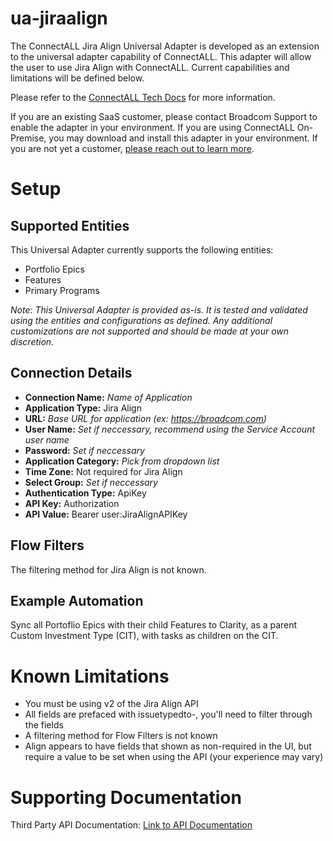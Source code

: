 
# ua-jiraalign

The ConnectALL Jira Align Universal Adapter is developed as an extension to the universal adapter capability of ConnectALL. This adapter will allow the user to use Jira Align with ConnectALL. Current capabilities and limitations will be defined below.

Please refer to the [ConnectALL Tech Docs](https://techdocs.broadcom.com/us/en/ca-enterprise-software/valueops/connectall/3-5/adapters/universal-adapter.html) for more information.

If you are an existing SaaS customer, please contact Broadcom Support to enable the adapter in your environment. If you are using ConnectALL On-Premise, you may download and install this adapter in your environment. If you are not yet a customer, [please reach out to learn more](https://enterprise-software.broadcom.com/contact-us).

# Setup

## Supported Entities

This Universal Adapter currently supports the following entities:
* Portfolio Epics
* Features
* Primary Programs

*Note: This Universal Adapter is provided as-is. It is tested and validated using the entities and configurations as defined. Any additional customizations are not supported and should be made at your own discretion.*

## Connection Details

* **Connection Name:** *Name of Application*
* **Application Type:** Jira Align
* **URL:** *Base URL for application (ex: https://broadcom.com)*
* **User Name:** *Set if neccessary, recommend using the Service Account user name*
* **Password:** *Set if neccessary*
* **Application Category:** *Pick from dropdown list*
* **Time Zone:** Not required for Jira Align
* **Select Group:** *Set if neccessary*
* **Authentication Type:** ApiKey
* **API Key:** Authorization
* **API Value:** Bearer user:JiraAlignAPIKey

## Flow Filters

The filtering method for Jira Align is not known.

## Example Automation

Sync all Portoflio Epics with their child Features to Clarity, as a parent Custom Investment Type (CIT), with tasks as children on the CIT.

# Known Limitations

* You must be using v2 of the Jira Align API
* All fields are prefaced with issuetypedto-, you'll need to filter through the fields
* A filtering method for Flow Filters is not known
* Align appears to have fields that shown as non-required in the UI, but require a value to be set when using the API (your experience may vary)

# Supporting Documentation

Third Party API Documentation: [Link to API Documentation](https://help.jiraalign.com/hc/en-us/articles/360045371954-Getting-started-with-the-REST-API-2-0)

